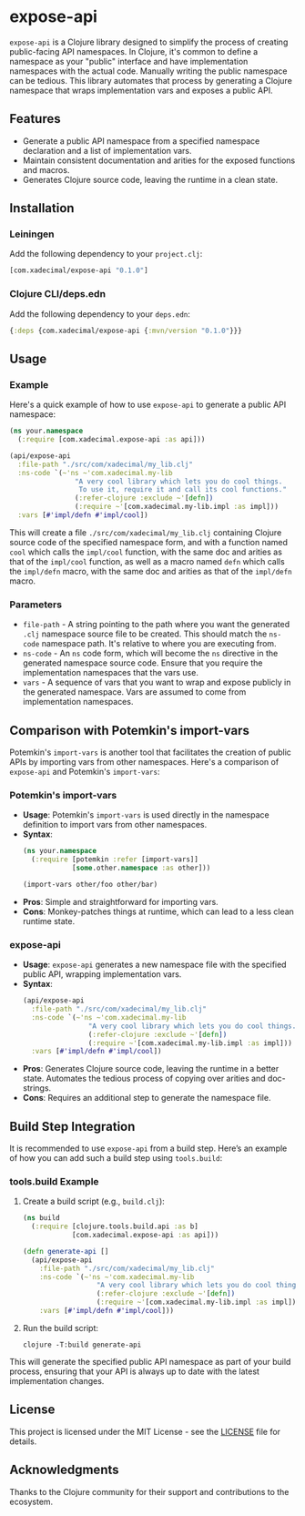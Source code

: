 # expose-api

`expose-api` is a Clojure library designed to simplify the process of creating public-facing API namespaces. In Clojure, it's common to define a namespace as your "public" interface and have implementation namespaces with the actual code. Manually writing the public namespace can be tedious. This library automates that process by generating a Clojure namespace that wraps implementation vars and exposes a public API.

## Features

- Generate a public API namespace from a specified namespace declaration and a list of implementation vars.
- Maintain consistent documentation and arities for the exposed functions and macros.
- Generates Clojure source code, leaving the runtime in a clean state.

## Installation

### Leiningen

Add the following dependency to your `project.clj`:

```clojure
[com.xadecimal/expose-api "0.1.0"]
```

### Clojure CLI/deps.edn

Add the following dependency to your `deps.edn`:

```clojure
{:deps {com.xadecimal/expose-api {:mvn/version "0.1.0"}}}
```

## Usage

### Example

Here's a quick example of how to use `expose-api` to generate a public API namespace:

```clojure
(ns your.namespace
  (:require [com.xadecimal.expose-api :as api]))

(api/expose-api
  :file-path "./src/com/xadecimal/my_lib.clj"
  :ns-code `(~'ns ~'com.xadecimal.my-lib
                "A very cool library which lets you do cool things.
                 To use it, require it and call its cool functions."
                (:refer-clojure :exclude ~'[defn])
                (:require ~'[com.xadecimal.my-lib.impl :as impl]))
  :vars [#'impl/defn #'impl/cool])
```

This will create a file `./src/com/xadecimal/my_lib.clj` containing Clojure source code of the specified namespace form, and with a function named `cool` which calls the `impl/cool` function, with the same doc and arities as that of the `impl/cool` function, as well as a macro named `defn` which calls the `impl/defn` macro, with the same doc and arities as that of the `impl/defn` macro.

### Parameters

- `file-path` - A string pointing to the path where you want the generated `.clj` namespace source file to be created. This should match the `ns-code` namespace path. It's relative to where you are executing from.
- `ns-code` - An `ns` code form, which will become the `ns` directive in the generated namespace source code. Ensure that you require the implementation namespaces that the vars use.
- `vars` - A sequence of vars that you want to wrap and expose publicly in the generated namespace. Vars are assumed to come from implementation namespaces.

## Comparison with Potemkin's import-vars

Potemkin's `import-vars` is another tool that facilitates the creation of public APIs by importing vars from other namespaces. Here's a comparison of `expose-api` and Potemkin's `import-vars`:

### Potemkin's import-vars

- **Usage**: Potemkin's `import-vars` is used directly in the namespace definition to import vars from other namespaces.
- **Syntax**:
  ```clojure
  (ns your.namespace
    (:require [potemkin :refer [import-vars]]
              [some.other.namespace :as other]))

  (import-vars other/foo other/bar)
  ```
- **Pros**: Simple and straightforward for importing vars.
- **Cons**: Monkey-patches things at runtime, which can lead to a less clean runtime state.

### expose-api

- **Usage**: `expose-api` generates a new namespace file with the specified public API, wrapping implementation vars.
- **Syntax**:
  ```clojure
  (api/expose-api
    :file-path "./src/com/xadecimal/my_lib.clj"
    :ns-code `(~'ns ~'com.xadecimal.my-lib
                  "A very cool library which lets you do cool things."
                  (:refer-clojure :exclude ~'[defn])
                  (:require ~'[com.xadecimal.my-lib.impl :as impl]))
    :vars [#'impl/defn #'impl/cool])
  ```
- **Pros**: Generates Clojure source code, leaving the runtime in a better state. Automates the tedious process of copying over arities and doc-strings.
- **Cons**: Requires an additional step to generate the namespace file.

## Build Step Integration

It is recommended to use `expose-api` from a build step. Here’s an example of how you can add such a build step using `tools.build`:

### tools.build Example

1. Create a build script (e.g., `build.clj`):

    ```clojure
    (ns build
      (:require [clojure.tools.build.api :as b]
                [com.xadecimal.expose-api :as api]))

    (defn generate-api []
      (api/expose-api
        :file-path "./src/com/xadecimal/my_lib.clj"
        :ns-code `(~'ns ~'com.xadecimal.my-lib
                      "A very cool library which lets you do cool things."
                      (:refer-clojure :exclude ~'[defn])
                      (:require ~'[com.xadecimal.my-lib.impl :as impl]))
        :vars [#'impl/defn #'impl/cool]))
    ```

2. Run the build script:

    ```shell
    clojure -T:build generate-api
    ```

This will generate the specified public API namespace as part of your build process, ensuring that your API is always up to date with the latest implementation changes.

## License

This project is licensed under the MIT License - see the [LICENSE](LICENSE) file for details.

## Acknowledgments

Thanks to the Clojure community for their support and contributions to the ecosystem.
